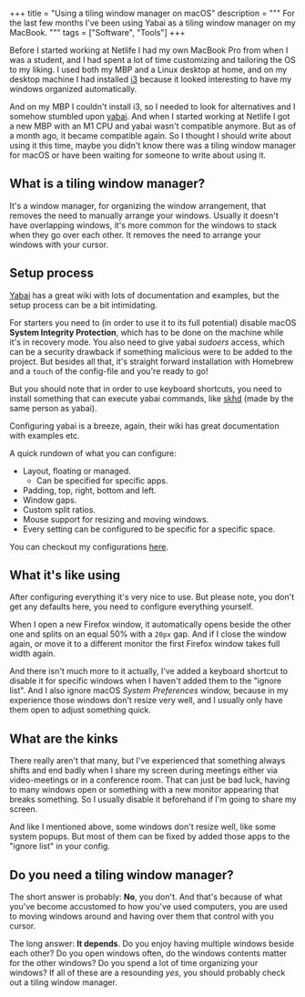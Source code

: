 +++
title = "Using a tiling window manager on macOS"
description = """
For the last few months I've been using Yabai as a tiling window manager on my MacBook.
"""
tags = ["Software", "Tools"]
+++

Before I started working at Netlife I had my own MacBook Pro from when I was a
student, and I had spent a lot of time customizing and tailoring the OS to my
liking. I used both my MBP and a Linux desktop at home, and on my desktop
machine I had installed [i3][i3] because it looked interesting to have my
windows organized automatically.

And on my MBP I couldn't install i3, so I needed to look for alternatives and I
somehow stumbled upon [yabai][yabai]. And when I started working at Netlife I
got a new MBP with an M1 CPU and yabai wasn't compatible anymore. But as of a
month ago, it became compatible again. So I thought I should write about using
it this time, maybe you didn't know there was a tiling window manager for macOS
or have been waiting for someone to write about using it.

## What is a tiling window manager?

It's a window manager, for organizing the window arrangement, that removes the
need to manually arrange your windows. Usually it doesn't have overlapping
windows, it's more common for the windows to stack when they go over each other.
It removes the need to arrange your windows with your cursor.

## Setup process

[Yabai][yabai] has a great wiki with lots of documentation and examples, but the
setup process can be a bit intimidating.

For starters you need to (in order to use it to its full potential) disable
macOS **System Integrity Protection**, which has to be done on the machine while
it's in recovery mode. You also need to give yabai _sudoers_ access, which can
be a security drawback if something malicious were to be added to the project.
But besides all that, it's straight forward installation with Homebrew and a
`touch` of the config-file and you're ready to go!

But you should note that in order to use keyboard shortcuts, you need to install
something that can execute yabai commands, like [skhd][skhd] (made by the same
person as yabai).

Configuring yabai is a breeze, again, their wiki has great documentation with
examples etc.

A quick rundown of what you can configure:

- Layout, floating or managed.
  - Can be specified for specific apps.
- Padding, top, right, bottom and left.
- Window gaps.
- Custom split ratios.
- Mouse support for resizing and moving windows.
- Every setting can be configured to be specific for a specific space.

You can checkout my configurations [here][yabai_config].

## What it's like using

After configuring everything it's very nice to use. But please note, you don't
get any defaults here, you need to configure everything yourself.

When I open a new Firefox window, it automatically opens beside the other one
and splits on an equal 50% with a `20px` gap. And if I close the window again,
or move it to a different monitor the first Firefox window takes full width
again.

And there isn't much more to it actually, I've added a keyboard shortcut to
disable it for specific windows when I haven't added them to the "ignore list".
And I also ignore macOS _System Preferences_ window, because in my experience
those windows don't resize very well, and I usually only have them open to
adjust something quick.

## What are the kinks

There really aren't that many, but I've experienced that something always shifts
and end badly when I share my screen during meetings either via video-meetings
or in a conference room. That can just be bad luck, having to many windows open
or something with a new monitor appearing that breaks something. So I usually
disable it beforehand if I'm going to share my screen.

And like I mentioned above, some windows don't resize well, like some system
popups. But most of them can be fixed by added those apps to the "ignore list"
in your config.

## Do you need a tiling window manager?

The short answer is probably: **No**, you don't. And that's because of what
you've become accustomed to how you've used computers, you are used to moving
windows around and having over them that control with you cursor.

The long answer: **It depends**. Do you enjoy having multiple windows beside
each other? Do you open windows often, do the windows contents matter for the
other windows? Do you spend a lot of time organizing your windows? If all of
these are a resounding _yes_, you should probably check out a tiling window
manager.

[i3]: https://i3wm.org/
[yabai]: https://github.com/koekeishiya/yabai
[skhd]: https://github.com/koekeishiya/skhd
[yabai_config]:
  https://github.com/timharek/dotfiles/blob/main/.config/yabai/yabairc
